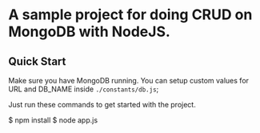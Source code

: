 # A sample project for doing CRUD on MongoDB with NodeJS.

## Quick Start
Make sure you have MongoDB running. You can setup custom values for URL and DB_NAME inside `./constants/db.js`;

Just run these commands to get started with the project.

$ npm install
$ node app.js